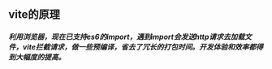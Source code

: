 ## vite的原理
##### 利用浏览器，现在已支持es6的import，遇到import会发送http请求去加载文件，vite拦截请求，做一些预编译，省去了冗长的打包时间。开发体验和效率都得到大幅度的提高。